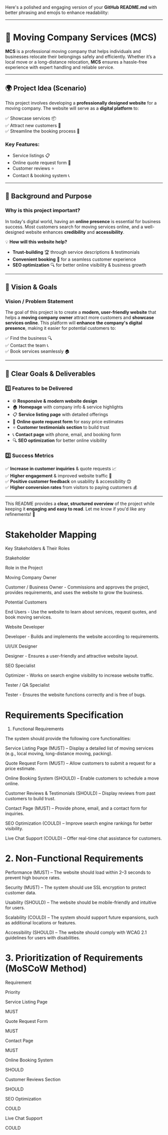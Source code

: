 Here's a polished and engaging version of your **GitHub README.md** with better phrasing and emojis to enhance readability:  

---

# 🚛 Moving Company Services (MCS)  

**MCS** is a professional moving company that helps individuals and businesses relocate their belongings safely and efficiently. Whether it’s a local move or a long-distance relocation, **MCS** ensures a hassle-free experience with expert handling and reliable service.  

---

## 🌍 Project Idea (Scenario)  

This project involves developing a **professionally designed website** for a moving company. The website will serve as a **digital platform** to:  

✅ Showcase services 📦  
✅ Attract new customers 🎯  
✅ Streamline the booking process 📅  

### **Key Features**:  
- Service listings 📋  
- Online quote request form 📝  
- Customer reviews ⭐  
- Contact & booking system 📞  

---

## 🎯 Background and Purpose  

### **Why is this project important?**  
In today's digital world, having an **online presence** is essential for business success. Most customers search for moving services online, and a well-designed website enhances **credibility** and **accessibility**.  

💡 **How will this website help?**  
- **Trust-building** 🏆 through service descriptions & testimonials  
- **Convenient booking** 📅 for a seamless customer experience  
- **SEO optimization** 🔍 for better online visibility & business growth  

---

## 🚀 Vision & Goals  

### **Vision / Problem Statement**  
The goal of this project is to create a **modern, user-friendly website** that helps a **moving company owner** attract more customers and **showcase services online**. This platform will **enhance the company's digital presence**, making it easier for potential customers to:  

✅ Find the business 🔍  
✅ Contact the team 📞  
✅ Book services seamlessly 🏠  

---

## 📌 Clear Goals & Deliverables  

### **1️⃣ Features to be Delivered**  
- 🌐 **Responsive & modern website design**  
- 🏠 **Homepage** with company info & service highlights  
- 📋 **Service listing page** with detailed offerings  
- 📝 **Online quote request form** for easy price estimates  
- ⭐ **Customer testimonials section** to build trust  
- 📞 **Contact page** with phone, email, and booking form  
- 🔍 **SEO optimization** for better online visibility  

### **2️⃣ Success Metrics**  
✅ **Increase in customer inquiries** & quote requests 📈  
✅ **Higher engagement** & improved website traffic 🚀  
✅ **Positive customer feedback** on usability & accessibility 😊  
✅ **Higher conversion rates** from visitors to paying customers 💰  

---

This README provides a **clear, structured overview** of the project while keeping it **engaging and easy to read**. Let me know if you'd like any refinements! 🚀 
# Stakeholder Mapping 

Key Stakeholders & Their Roles 

Stakeholder 

Role in the Project 

Moving Company Owner 

Customer / Business Owner - Commissions and approves the project, provides requirements, and uses the website to grow the business. 

Potential Customers 

End Users - Use the website to learn about services, request quotes, and book moving services. 

Website Developer 

Developer - Builds and implements the website according to requirements. 

UI/UX Designer 

Designer - Ensures a user-friendly and attractive website layout. 

SEO Specialist 

Optimizer - Works on search engine visibility to increase website traffic. 

Tester / QA Specialist 

Tester - Ensures the website functions correctly and is free of bugs. 
# Requirements Specification 

1. Functional Requirements 

The system should provide the following core functionalities: 

Service Listing Page (MUST) – Display a detailed list of moving services (e.g., local moving, long-distance moving, packing). 

Quote Request Form (MUST) – Allow customers to submit a request for a price estimate. 

Online Booking System (SHOULD) – Enable customers to schedule a move online. 

Customer Reviews & Testimonials (SHOULD) – Display reviews from past customers to build trust. 

Contact Page (MUST) – Provide phone, email, and a contact form for inquiries. 

SEO Optimization (COULD) – Improve search engine rankings for better visibility. 

Live Chat Support (COULD) – Offer real-time chat assistance for customers. 
# 2. Non-Functional Requirements 

Performance (MUST) – The website should load within 2–3 seconds to prevent high bounce rates. 

Security (MUST) – The system should use SSL encryption to protect customer data. 

Usability (SHOULD) – The website should be mobile-friendly and intuitive for users. 

Scalability (COULD) – The system should support future expansions, such as additional locations or features. 

Accessibility (SHOULD) – The website should comply with WCAG 2.1 guidelines for users with disabilities. 
# 3. Prioritization of Requirements (MoSCoW Method) 

Requirement 

Priority 

Service Listing Page 

MUST 

Quote Request Form 

MUST 

Contact Page 

MUST 

Online Booking System 

SHOULD 

Customer Reviews Section 

SHOULD 

SEO Optimization 

COULD 

Live Chat Support 

COULD 

 
 
 
